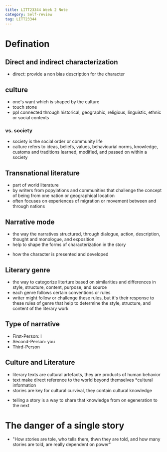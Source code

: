 ```yaml
---
title: LITT23344 Week 2 Note
category: Self-review
tag: LITT23344
---
```

# Defination
## Direct and indirect characterization
* direct: provide a non bias description for the character

## culture
* one's want which is shaped by the culture
* touch stone
* ppl connected through historical, geographic, religious, linguistic, ethnic or social contexts
### vs. society
* society is the social order or community life
* calture refers to ideas, beliefs, values, behaviourial norms, knowledge, customs and traditions learned, modified, and passed on within a society

## Transnational literature
* part of world literature
* by writers from popylations and communities that challenge the concept of being from one nation or geographical location
* often focuses on experiences of migration or movement between and through nations

## Narrative mode
* the way the narratives structured, through dialogue, action, description, thought and monologue, and exposition
* help to shape the forms of characterization in the story
- how the character is presented and developed

## Literary genre
* the way to categorize literture based on similarities and differences in style, structure, content, purpose, and source
* each genre follows certain conventions or rules
* writer might follow or challenge these rules, but it's their response to these rules of genre that help to determine the style, structure, and content of the literary work

## Type of narrative
* First-Person: I
* Second-Person: you
* Third-Person

## Culture and Literature
* literary texts are cultural artefacts, they are products of human behavior
* text make direct reference to the world beyond themselves
*cultural information
* stories are key for cultural curvival, they contain cultural knowledge
- telling a story is a way to share that knowledge from on egeneration to the next

# The danger of a single story
* "How stories are tole, who tells them, thwn they are told, and how many stories are told, are really dependent on power"

